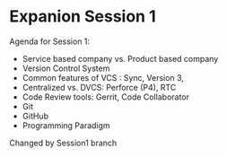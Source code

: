 # Expanion Session 1
Agenda for Session 1:
* Service based company vs. Product based company
* Version Control System
* Common features of VCS : Sync, Version 3,
* Centralized vs. DVCS: Perforce (P4), RTC 
* Code Review tools: Gerrit, Code Collaborator
* Git
* GitHub
* Programming Paradigm


Changed by Session1 branch